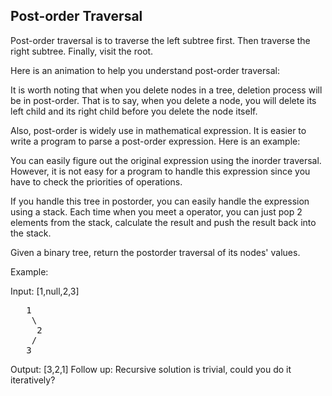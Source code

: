 ## Post-order Traversal

Post-order traversal is to traverse the left subtree first. Then traverse the right subtree. Finally, visit the root.

Here is an animation to help you understand post-order traversal:

It is worth noting that when you delete nodes in a tree, deletion process will be in post-order. That is to say, when you delete a node, you will delete its left child and its right child before you delete the node itself.

Also, post-order is widely use in mathematical expression. It is easier to write a program to parse a post-order expression. Here is an example:



You can easily figure out the original expression using the inorder traversal. However, it is not easy for a program to handle this expression since you have to check the priorities of operations.

If you handle this tree in postorder, you can easily handle the expression using a stack. Each time when you meet a operator, you can just pop 2 elements from the stack, calculate the result and push the result back into the stack.

Given a binary tree, return the postorder traversal of its nodes' values.

Example:

Input: [1,null,2,3]
<pre>
   1
    \
     2
    /
   3
</pre>
Output: [3,2,1]
Follow up: Recursive solution is trivial, could you do it iteratively?